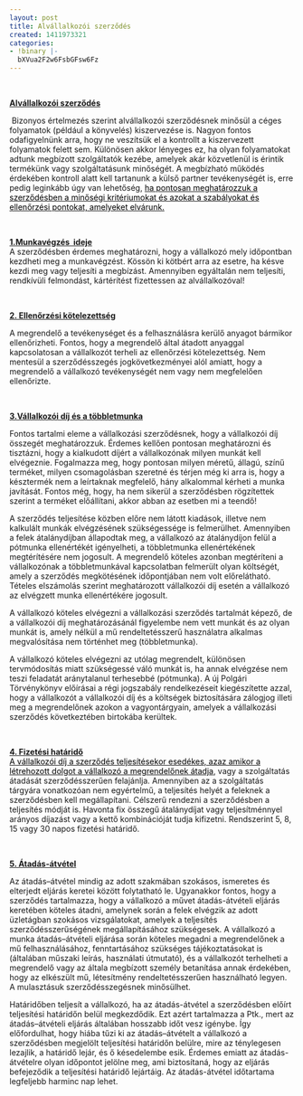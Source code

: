 ```yaml
---
layout: post
title: Alvállalkozói szerződés
created: 1411973321
categories:
- !binary |-
  bXVua2F2w6FsbGFsw6Fz
---
```

<p>&nbsp;</p><p class="MsoNormal" style="margin-bottom: .0001pt; line-height: normal;"><strong style="mso-bidi-font-weight: normal;"><span style="text-decoration: underline;"><span style="mso-fareast-language: HU;">Alvállalkozói szerződés</span></span></strong></p><p class="MsoNormal" style="margin-bottom: .0001pt; line-height: normal;"><span style="mso-fareast-language: HU;">&nbsp;Bizonyos értelmezés szerint alvállalkozói szerződésnek minősül a céges folyamatok (például a könyvelés) kiszervezése is. Nagyon fontos odafigyelnünk arra, hogy ne veszítsük el a kontrollt a kiszervezett folyamatok felett sem. Különösen akkor lényeges ez, ha olyan folyamatokat adtunk megbízott szolgáltatók kezébe, amelyek akár közvetlenül is érintik termékünk vagy szolgáltatásunk minőségét. A megbízható működés érdekében kontroll alatt kell tartanunk a külső partner tevékenységét is, erre pedig leginkább úgy van lehetőség, </span><a href="http://www.piacesprofit.hu/kkv_cegblog/ne-veszitsuk-el-a-kontrollt-a-kiszervezes-miatt/" target="_blank"><span style="color: windowtext; mso-fareast-language: HU;">ha pontosan meghatározzuk a szerződésben a minőségi kritériumokat és azokat a szabályokat és ellenőrzési pontokat, amelyeket elvárunk.</span></a><span style="text-decoration: underline;"><span style="mso-fareast-language: HU;"></span></span></p><p class="MsoNormal" style="margin-bottom: .0001pt; line-height: normal;"><strong style="mso-bidi-font-weight: normal;"><span style="mso-fareast-language: HU;">&nbsp;</span></strong></p><p class="MsoNormal" style="margin-bottom: .0001pt; line-height: normal;"><strong style="mso-bidi-font-weight: normal;"><span style="text-decoration: underline;"><span style="mso-fareast-language: HU;">1.Munkavégzés &nbsp;ideje</span></span></strong><span style="mso-fareast-language: HU;"><br> A szerződésben érdemes meghatározni, hogy a vállalkozó mely időpontban kezdheti meg a munkavégzést. Kössön ki kötbért arra az esetre, ha késve kezdi meg vagy teljesíti a megbízást. Amennyiben egyáltalán nem teljesíti, rendkívüli felmondást, kártérítést fizettessen az alvállalkozóval!</span></p><p class="MsoNormal" style="margin-bottom: .0001pt; line-height: normal;"><span style="mso-fareast-language: HU;">&nbsp;</span></p><p class="MsoNormal" style="margin-bottom: .0001pt; line-height: normal;"><strong style="mso-bidi-font-weight: normal;"><span style="text-decoration: underline;"><span style="mso-fareast-language: HU;">2. Ellenőrzési kötelezettség</span></span></strong></p><p class="MsoNormal" style="margin-bottom: .0001pt; line-height: normal;"><span style="mso-fareast-language: HU;">A megrendelő a tevékenységet és a felhasználásra kerülő anyagot bármikor ellenőrizheti. Fontos, hogy a megrendelő által átadott anyaggal kapcsolatosan a vállalkozót terheli az ellenőrzési kötelezettség. Nem mentesül a szerződésszegés jogkövetkezményei alól amiatt, hogy a megrendelő a vállalkozó tevékenységét nem vagy nem megfelelően ellenőrizte.</span></p><p class="MsoNormal" style="margin-bottom: .0001pt; line-height: normal;"><span style="mso-fareast-language: HU;">&nbsp;</span></p><p class="MsoNormal" style="margin-bottom: .0001pt; line-height: normal;"><strong style="mso-bidi-font-weight: normal;"><span style="text-decoration: underline;"><span style="mso-fareast-language: HU;">3.Vállalkozói díj és a többletmunka</span></span></strong></p><p class="MsoNormal" style="margin-bottom: .0001pt; line-height: normal;"><span style="mso-fareast-language: HU;">Fontos tartalmi eleme a vállalkozási szerződésnek, hogy a vállalkozói díj összegét meghatározzuk. Érdemes kellően pontosan meghatározni és tisztázni, hogy a kialkudott díjért a vállalkozónak milyen munkát kell elvégeznie. Fogalmazza meg, hogy pontosan milyen méretű, állagú, színű terméket, milyen csomagolásban szeretné és térjen még ki arra is, hogy a késztermék nem a leírtaknak megfelelő, hány alkalommal kérheti a munka javítását. Fontos még, hogy, ha nem sikerül a szerződésben rögzítettek szerint a terméket előállítani, akkor abban az esetben mi a teendő!</span></p><p class="MsoNormal" style="margin-bottom: .0001pt; line-height: normal;"><span style="mso-fareast-language: HU;">A szerződés teljesítése közben előre nem látott kiadások, illetve nem kalkulált munkák elvégzésének szükségessége is felmerülhet. Amennyiben a felek átalánydíjban állapodtak meg, a vállalkozó az átalánydíjon felül a pótmunka ellenértékét igényelheti, a többletmunka ellenértékének megtérítésére nem jogosult. A megrendelő köteles azonban megtéríteni a vállalkozónak a többletmunkával kapcsolatban felmerült olyan költségét, amely a szerződés megkötésének időpontjában nem volt előrelátható. Tételes elszámolás szerint meghatározott vállalkozói díj esetén a vállalkozó az elvégzett munka ellenértékére jogosult.</span></p><p class="MsoNormal" style="margin-bottom: .0001pt; line-height: normal;"><span style="mso-fareast-language: HU;">A vállalkozó köteles elvégezni a vállalkozási szerződés tartalmát képező, de a vállalkozói díj meghatározásánál figyelembe nem vett munkát és az olyan munkát is, amely nélkül a mű rendeltetésszerű használatra alkalmas megvalósítása nem történhet meg (többletmunka).</span></p><p class="MsoNormal" style="margin-bottom: .0001pt; line-height: normal;"><span style="mso-fareast-language: HU;">A vállalkozó köteles elvégezni az utólag megrendelt, különösen tervmódosítás miatt szükségessé váló munkát is, ha annak elvégzése nem teszi feladatát aránytalanul terhesebbé (pótmunka). A új Polgári Törvénykönyv előírásai a régi jogszabály rendelkezéseit kiegészítette azzal, hogy a vállalkozót a vállalkozói díj és a költségek biztosítására zálogjog illeti meg a megrendelőnek azokon a vagyontárgyain, amelyek a vállalkozási szerződés következtében birtokába kerültek.</span></p><p class="MsoNormal" style="margin-bottom: .0001pt; line-height: normal;"><span style="mso-fareast-language: HU;">&nbsp;</span></p><p class="MsoNormal" style="margin-bottom: .0001pt; line-height: normal;"><strong style="mso-bidi-font-weight: normal;"><span style="text-decoration: underline;"><span style="mso-ascii-font-family: Calibri; mso-hansi-font-family: Calibri; mso-fareast-language: HU;">4. Fizetési határidő</span></span></strong><span style="mso-fareast-language: HU;"><br> </span><a href="http://www.piacesprofit.hu/kkv_cegblog/szerzodeskotes-elott-all-ezt-olvassa-el/" target="_blank"><span style="color: windowtext; mso-fareast-language: HU;">A vállalkozói díj a szerződés teljesítésekor esedékes, azaz amikor a létrehozott dolgot a vállalkozó a megrendelőnek átadja</span></a><span style="mso-fareast-language: HU;">, vagy a szolgáltatás átadását szerződésszerűen felajánlja. Amennyiben az a szolgáltatás tárgyára vonatkozóan nem egyértelmű, a teljesítés helyét a feleknek a szerződésben kell megállapítani. Célszerű rendezni a szerződésben a teljesítés módját is. Havonta fix összegű átalánydíjat vagy teljesítménnyel arányos díjazást vagy a kettő kombinációját tudja kifizetni. Rendszerint 5, 8, 15 vagy 30 napos fizetési határidő. </span></p><p class="MsoNormal" style="margin-bottom: .0001pt; line-height: normal;"><span style="mso-fareast-language: HU;">&nbsp;</span></p><p class="MsoNormal" style="margin-bottom: .0001pt; line-height: normal;"><strong style="mso-bidi-font-weight: normal;"><span style="text-decoration: underline;"><span style="mso-fareast-language: HU;">5. Átadás-átvétel</span></span></strong></p><p class="MsoNormal" style="margin-bottom: .0001pt; line-height: normal;"><span style="mso-fareast-language: HU;">Az átadás–átvétel mindig az adott szakmában szokásos, ismeretes és elterjedt eljárás keretei között folytatható le. Ugyanakkor fontos, hogy a szerződés tartalmazza, hogy a vállalkozó a művet átadás-átvételi eljárás keretében köteles átadni, amelynek során a felek elvégzik az adott üzletágban szokásos vizsgálatokat, amelyek a teljesítés szerződésszerűségének megállapításához szükségesek. A vállalkozó a munka átadás–átvételi eljárása során köteles megadni a megrendelőnek a mű felhasználásához, fenntartásához szükséges tájékoztatásokat is (általában műszaki leírás, használati útmutató), és a vállalkozót terhelheti a megrendelő vagy az általa megbízott személy betanítása annak érdekében, hogy az elkészült mű, létesítmény rendeltetésszerűen használható legyen. A mulasztásuk szerződésszegésnek minősülhet.</span></p><p class="MsoNormal" style="margin-bottom: .0001pt; line-height: normal;"><span style="mso-fareast-language: HU;">Határidőben teljesít a vállalkozó, ha az átadás-átvétel a szerződésben előírt teljesítési határidőn belül megkezdődik. Ezt azért tartalmazza a Ptk., mert az átadás–átvételi eljárás általában hosszabb időt vesz igénybe. Így előfordulhat, hogy hiába tűzi ki az átadás–átvételt a vállalkozó a szerződésben megjelölt teljesítési határidőn belülre, mire az ténylegesen lezajlik, a határidő lejár, és ő késedelembe esik. Érdemes emiatt az átadás-átvételre olyan időpontot jelölne meg, ami biztosítaná, hogy az eljárás befejeződik a teljesítési határidő lejártáig. Az átadás-átvétel időtartama legfeljebb harminc nap lehet.</span></p><p class="MsoNormal" style="margin-bottom: .0001pt; line-height: normal;">&nbsp;</p>

